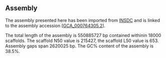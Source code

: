 **Assembly**
--------

The assembly presented here has been imported from [INSDC](http://www.insdc.org) and is linked to the assembly accession [[GCA\_000764305.2](http://www.ebi.ac.uk/ena/data/view/GCA_000764305.2)].

The total length of the assembly is 550885727 bp contained withinin 18000 scaffolds.
The scaffold N50 value is 215427, the scaffold L50 value is 653.
Assembly gaps span 2620025 bp. The GC% content of the assembly is 38.5%.
